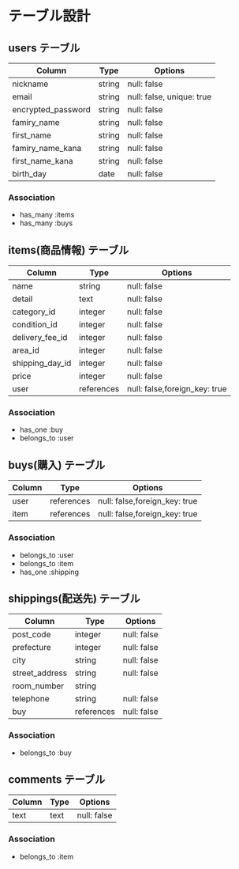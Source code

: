 # テーブル設計

## users テーブル

| Column             | Type   | Options                   |
| ------------------ | ------ | ------------------------- |
| nickname           | string | null: false               |
| email              | string | null: false, unique: true |
| encrypted_password | string | null: false               |
| famiry_name        | string | null: false               |
| first_name         | string | null: false               |
| famiry_name_kana   | string | null: false               |
| first_name_kana    | string | null: false               |
| birth_day          | date   | null: false               |


### Association

- has_many :items
- has_many :buys

## items(商品情報) テーブル

| Column         | Type       | Options                        |
| -------------- | ---------- | ------------------------------ |
| name           | string     | null: false                    |
| detail         | text       | null: false                    |
| category_id    | integer    | null: false                    |
| condition_id   | integer    | null: false                    |
| delivery_fee_id| integer    | null: false                    |
| area_id        | integer    | null: false                    |
| shipping_day_id| integer    | null: false                    |
| price          | integer    | null: false                    |
| user           | references | null: false,foreign_key: true  |


### Association

- has_one :buy
- belongs_to :user

## buys(購入) テーブル

| Column | Type       | Options                        |
| ------ | ---------- | ------------------------------ |
| user   | references | null: false,foreign_key: true  |
| item   | references | null: false,foreign_key: true  |

### Association

- belongs_to :user
- belongs_to :item
- has_one :shipping

## shippings(配送先) テーブル

| Column         | Type       | Options     |
| -------------- | ---------- | ----------- |
|post_code       | integer    | null: false |
|prefecture      | integer    | null: false |
|city            | string     | null: false |
|street_address  | string     | null: false |
|room_number     | string     |             |
|telephone       | string     | null: false |
|buy             | references | null: false |


### Association

- belongs_to :buy

## comments テーブル

| Column | Type       | Options                        |
| ------ | ---------- | ------------------------------ |
| text   | text       | null: false                    |


### Association

- belongs_to :item
